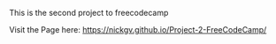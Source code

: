 This is the second project to freecodecamp 

Visit the Page here: https://nickgv.github.io/Project-2-FreeCodeCamp/